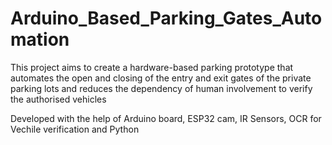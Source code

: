 # Arduino_Based_Parking_Gates_Automation



 This project aims to create a hardware-based parking prototype that automates the open and closing of the entry and exit gates of the private parking lots and reduces the dependency of human involvement to verify the authorised vehicles

Developed with the help of Arduino board, ESP32 cam, IR Sensors, OCR for Vechile verification and Python
